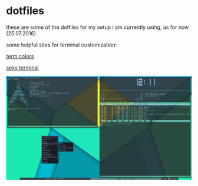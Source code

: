 # dotfiles
these are some of the dotfiles for my setup i am currently using, as for now (25.07.2016)

some helpful sites for terminal customization:

[term colors](http://stayradiated.github.io/termcolors-web/)

[sexy terminal](http://terminal.sexy/)

![Alt Tag](https://github.com/wersin/dotfiles/blob/master/scrot.png "screenshot 26.07.2016")

